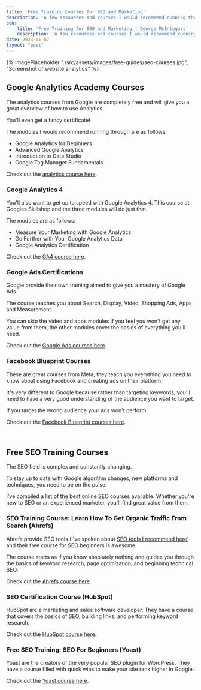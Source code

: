 ```yaml
---
title: 'Free Training Courses for SEO and Marketing'
description: 'A few resources and courses I would recommend running through to get started with SEO, Marketing and Analytics.'
seo: 
    title: 'Free Training for SEO and Marketing | George McEntegart'
    description: 'A few resources and courses I would recommend running through to get started with SEO, Marketing and Analytics.'
date: 2023-01-07
layout: "post"
---
```


{% imagePlaceholder "./src/assets/images/free-guides/seo-courses.jpg", "Screenshot of website analytics" %}

## Google Analytics Academy Courses

The analytics courses from Google are completely free and will give you a great overview of how to use Analytics.

You'll even get a fancy certificate!

The modules I would recommend running through are as follows:

- Google Analytics for Beginners
- Advanced Google Analytics
- Introduction to Data Studio
- Google Tag Manager Fundamentals

Check out the [analytics course here](https://analytics.google.com/analytics/academy/).

### Google Analytics 4

You'll also want to get up to speed with Google Analytics 4. This course at Googles Skillshop and the three modules will do just that.

The modules are as follows:

- Measure Your Marketing with Google Analytics
- Go Further with Your Google Analytics Data
- Google Analytics Certification

Check out the [GA4 course here](https://skillshop.exceedlms.com/student/catalog/list?category_ids=6431-google-analytics-4).

### Google Ads Certifications

Google provide their own training aimed to give you a mastery of Google Ads.

The course teaches you about Search, Display, Video, Shopping Ads, Apps and Measurement.

You can skip the video and apps modules if you feel you won't get any value from them, the other modules cover the basics of everything you'll need.

Check out the [Google Ads courses here](https://skillshop.exceedlms.com/student/catalog/list?category_ids=2844-google-ads-certifications).

### Facebook Blueprint Courses

These are great courses from Meta, they teach you everything you need to know about using Facebook and creating ads on their platform.

It's very different to Google because rather than targeting keywords, you'll need to have a very good understanding of the audience you want to target.

If you target the wrong audience your ads won't perform.

Check out the [Facebook Blueprint courses here](https://www.facebook.com/business/learn/courses).

&nbsp;
## Free SEO Training Courses

The SEO field is complex and constantly changing.

To stay up to date with Google algorithm changes, new platforms and techniques, you need to be on the pulse.

I've compiled a list of the best online SEO courses available. Whether you're new to SEO or an experienced marketer, you'll find great value from them.

### SEO Training Course: Learn How To Get Organic Traffic From Search (Ahrefs)

Ahrefs provide SEO tools (I've spoken about [SEO tools I recommend here](/guides/recommended-tools/)) and their free course for SEO beginners is awesome.

The course starts as if you know absolutely nothing and guides you through the basics of keyword research, page optimization, and beginning technical SEO.

Check out the [Ahrefs course here](https://ahrefs.com/academy/seo-training-course).

### SEO Certification Course (HubSpot)

HubSpot are a marketing and sales software developer. They have a course that covers the basics of SEO, building links, and performing keyword research.

Check out the [HubSpot course here](https://academy.hubspot.com/courses/seo-training).

### Free SEO Training: SEO For Beginners (Yoast)

Yoast are the creators of the very popular SEO plugin for WordPress. They have a course filled with quick wins to make your site rank higher in Google.

Check out the [Yoast course here](https://yoast.com/academy/free-seo-training-seo-for-beginners/).